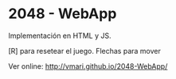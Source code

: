 2048 - WebApp
====
Implementación en HTML y JS.

[R] para resetear el juego.
Flechas para mover

Ver online: http://vmari.github.io/2048-WebApp/
